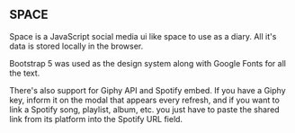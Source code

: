 ## SPACE

Space is a JavaScript social media ui like space to use as a diary. All it's data is stored locally in the browser.

Bootstrap 5 was used as the design system along with Google Fonts for all the text.

There's also support for Giphy API and Spotify embed. If you have a Giphy key, inform it on the modal that appears every refresh, and if you want to link a Spotify song, playlist, album, etc. you just have to paste the shared link from its platform into the Spotify URL field.